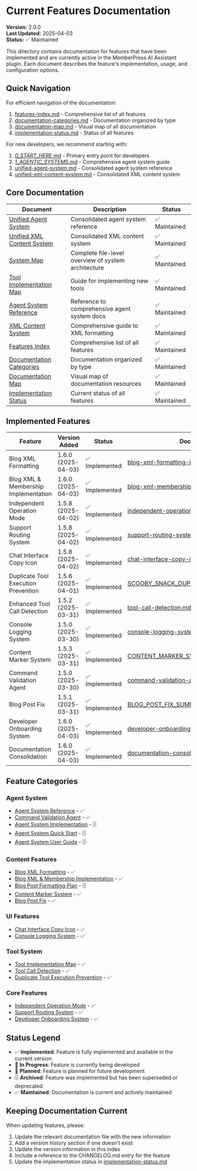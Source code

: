 # Current Features Documentation

**Version:** 2.0.0  
**Last Updated:** 2025-04-03  
**Status:** ✅ Maintained

This directory contains documentation for features that have been implemented and are currently active in the MemberPress AI Assistant plugin. Each document describes the feature's implementation, usage, and configuration options.

## Quick Navigation

For efficient navigation of the documentation:

1. [features-index.md](features-index.md) - Comprehensive list of all features
2. [documentation-categories.md](documentation-categories.md) - Documentation organized by type
3. [documentation-map.md](documentation-map.md) - Visual map of all documentation
4. [implementation-status.md](implementation-status.md) - Status of all features

For new developers, we recommend starting with:
1. [_0_START_HERE_.md](../../_0_START_HERE_.md) - Primary entry point for developers
2. [_1_AGENTIC_SYSTEMS_.md](../../_1_AGENTIC_SYSTEMS_.md) - Comprehensive agent system guide
3. [unified-agent-system.md](unified-agent-system.md) - Consolidated agent system reference
4. [unified-xml-content-system.md](unified-xml-content-system.md) - Consolidated XML content system

## Core Documentation

| Document | Description | Status |
|----------|------------|--------|
| [Unified Agent System](unified-agent-system.md) | Consolidated agent system reference | ✅ Maintained |
| [Unified XML Content System](unified-xml-content-system.md) | Consolidated XML content system | ✅ Maintained |
| [System Map](system-map.md) | Complete file-level overview of system architecture | ✅ Maintained |
| [Tool Implementation Map](tool-implementation-map.md) | Guide for implementing new tools | ✅ Maintained |
| [Agent System Reference](agent-system-reference.md) | Reference to comprehensive agent system docs | ✅ Maintained |
| [XML Content System](../xml-content-system/README.md) | Comprehensive guide to XML formatting | ✅ Maintained |
| [Features Index](features-index.md) | Comprehensive list of all features | ✅ Maintained |
| [Documentation Categories](documentation-categories.md) | Documentation organized by type | ✅ Maintained |
| [Documentation Map](documentation-map.md) | Visual map of documentation resources | ✅ Maintained |
| [Implementation Status](implementation-status.md) | Current status of all features | ✅ Maintained |

## Implemented Features

| Feature | Version Added | Status | Documentation |
|---------|--------------|--------|--------------|
| Blog XML Formatting | 1.6.0 (2025-04-03) | ✅ Implemented | [blog-xml-formatting-implementation.md](blog-xml-formatting-implementation.md) |
| Blog XML & Membership Implementation | 1.6.0 (2025-04-03) | ✅ Implemented | [blog-xml-membership-implementation-plan.md](blog-xml-membership-implementation-plan.md) |
| Independent Operation Mode | 1.5.8 (2025-04-02) | ✅ Implemented | [independent-operation-mode.md](independent-operation-mode.md) |
| Support Routing System | 1.5.8 (2025-04-02) | ✅ Implemented | [support-routing-system.md](support-routing-system.md) |
| Chat Interface Copy Icon | 1.5.8 (2025-04-02) | ✅ Implemented | [chat-interface-copy-icon.md](chat-interface-copy-icon.md) |
| Duplicate Tool Execution Prevention | 1.5.6 (2025-04-01) | ✅ Implemented | [SCOOBY_SNACK_DUPLICATE_TOOL_EXECUTION.md](SCOOBY_SNACK_DUPLICATE_TOOL_EXECUTION.md) |
| Enhanced Tool Call Detection | 1.5.2 (2025-03-31) | ✅ Implemented | [tool-call-detection.md](tool-call-detection.md) |
| Console Logging System | 1.5.0 (2025-03-30) | ✅ Implemented | [console-logging-system.md](console-logging-system.md) |
| Content Marker System | 1.5.3 (2025-03-31) | ✅ Implemented | [CONTENT_MARKER_SYSTEM.md](CONTENT_MARKER_SYSTEM.md) |
| Command Validation Agent | 1.5.0 (2025-03-30) | ✅ Implemented | [command-validation-agent.md](command-validation-agent.md) |
| Blog Post Fix | 1.5.1 (2025-03-31) | ✅ Implemented | [BLOG_POST_FIX_SUMMARY.md](BLOG_POST_FIX_SUMMARY.md) |
| Developer Onboarding System | 1.6.0 (2025-04-03) | ✅ Implemented | [developer-onboarding-system.md](developer-onboarding-system.md) |
| Documentation Consolidation | 1.6.0 (2025-04-03) | ✅ Implemented | [documentation-consolidation-results.md](documentation-consolidation-results.md) |

## Feature Categories

### Agent System
- [Agent System Reference](agent-system-reference.md) - ✅
- [Command Validation Agent](command-validation-agent.md) - ✅
- [Agent System Implementation](../archive/agent-system-implementation.md) - 🗄️
- [Agent System Quick Start](../archive/agent-system-quickstart.md) - 🗄️
- [Agent System User Guide](../archive/agent-system-user-guide.md) - 🗄️

### Content Features
- [Blog XML Formatting](blog-xml-formatting-implementation.md) - ✅
- [Blog XML & Membership Implementation](blog-xml-membership-implementation-plan.md) - ✅
- [Blog Post Formatting Plan](../archive/blog-post-formatting-plan.md) - 🗄️
- [Content Marker System](CONTENT_MARKER_SYSTEM.md) - ✅
- [Blog Post Fix](BLOG_POST_FIX_SUMMARY.md) - ✅

### UI Features
- [Chat Interface Copy Icon](chat-interface-copy-icon.md) - ✅
- [Console Logging System](console-logging-system.md) - ✅

### Tool System
- [Tool Implementation Map](tool-implementation-map.md) - ✅
- [Tool Call Detection](tool-call-detection.md) - ✅
- [Duplicate Tool Execution Prevention](SCOOBY_SNACK_DUPLICATE_TOOL_EXECUTION.md) - ✅

### Core Features
- [Independent Operation Mode](independent-operation-mode.md) - ✅
- [Support Routing System](support-routing-system.md) - ✅
- [Developer Onboarding System](developer-onboarding-system.md) - ✅

## Status Legend

- ✅ **Implemented**: Feature is fully implemented and available in the current version
- 🚧 **In Progress**: Feature is currently being developed
- 🔮 **Planned**: Feature is planned for future development
- 🗄️ **Archived**: Feature was implemented but has been superseded or deprecated
- ✅ **Maintained**: Documentation is current and actively maintained

## Keeping Documentation Current

When updating features, please:

1. Update the relevant documentation file with the new information
2. Add a version history section if one doesn't exist
3. Update the version information in this index
4. Include a reference to the CHANGELOG.md entry for the feature
5. Update the implementation status in [implementation-status.md](implementation-status.md)